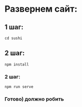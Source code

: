 # Развернем сайт:

## 1 шаг:
```
cd sushi
```

## 2 шаг:
```
npm install
```

### 2 шаг:
```
npm run serve
```

### Готово) должно робить
